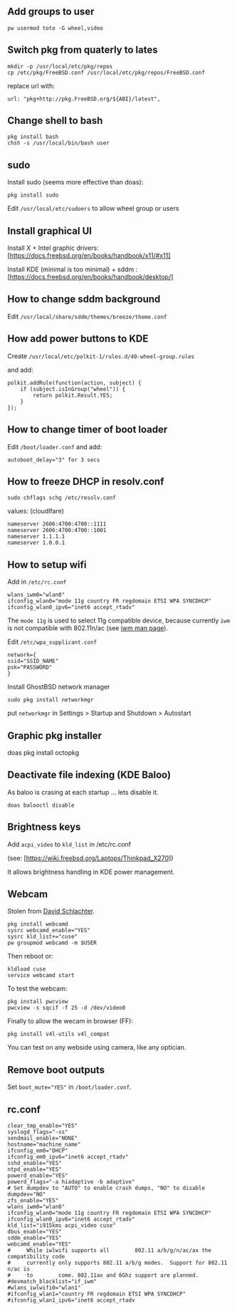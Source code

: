 ## Add groups to user

```
pw usermod toto -G wheel,video
```

## Switch pkg from quaterly to lates

```
mkdir -p /usr/local/etc/pkg/repos
cp /etc/pkg/FreeBSD.conf /usr/local/etc/pkg/repos/FreeBSD.conf
```

replace url with:

```
url: "pkg+http://pkg.FreeBSD.org/${ABI}/latest",
```

## Change shell to bash

```
pkg install bash
chsh -s /usr/local/bin/bash user
```

## sudo

Install sudo (seems more effective than doas):

```
pkg install sudo
```

Edit `/usr/local/etc/sudoers` to allow wheel group or users

## Install graphical UI

Install X + Intel graphic drivers: [https://docs.freebsd.org/en/books/handbook/x11/#x11]

Install KDE (minimal is too minimal) + sddm : [https://docs.freebsd.org/en/books/handbook/desktop/]

## How to change sddm background

Edit `/usr/local/share/sddm/themes/breeze/theme.conf`

## How add power buttons to KDE

Create `/usr/local/etc/polkit-1/rules.d/40-wheel-group.rules`

and add:

```
polkit.addRule(function(action, subject) {
    if (subject.isInGroup("wheel")) {
        return polkit.Result.YES;
    }
});
```

## How to change timer of boot loader

Edit `/boot/loader.conf` and add:

```
autoboot_delay="3" for 3 secs
```

## How to freeze DHCP in resolv.conf

```
sudo chflags schg /etc/resolv.conf
```

values: (cloudlfare)

```
nameserver 2606:4700:4700::1111
nameserver 2606:4700:4700::1001
nameserver 1.1.1.1
nameserver 1.0.0.1
```

## How to setup wifi

Add in `/etc/rc.conf`

```
wlans_iwm0="wlan0"
ifconfig_wlan0="mode 11g country FR regdomain ETSI WPA SYNCDHCP"
ifconfig_wlan0_ipv6="inet6 accept_rtadv"
```

The `mode 11g` is used to select 11g compatible device, because currently `iwm` is not compatible with 802.11n/ac (see [iwm man page](https://man.freebsd.org/cgi/man.cgi?query=iwm&apropos=0&sektion=4&manpath=FreeBSD+14.0-CURRENT&arch=default&format=html)).

Edit `/etc/wpa_supplicant.conf`

```
network={
ssid="SSID_NAME"
psk="PASSWORD"
}
```

Install GhostBSD network manager

```sudo pkg install networkmgr```

put `networkmgr` in Settings > Startup and Shutdown > Autostart

## Graphic pkg installer

doas pkg install octopkg

## Deactivate file indexing (KDE Baloo)

As baloo is crasing at each startup ... lets disable it.

`doas balooctl disable`

## Brightness keys

Add `acpi_video` to `kld_list` in /etc/rc.conf

(see: [https://wiki.freebsd.org/Laptops/Thinkpad_X270])

It allows brightness handling in KDE power management.

## Webcam

Stolen from [David Schlachter](https://www.davidschlachter.com/misc/freebsd-webcam-browser).

```
pkg install webcamd
sysrc webcamd_enable="YES"
sysrc kld_list+="cuse"
pw groupmod webcamd -m $USER
```

Then reboot or:

```
kldload cuse
service webcamd start
```

To test the webcam:

```
pkg install pwcview
pwcview -s sqcif -f 25 -d /dev/video0
```

Finally to allow the wecam in browser (FF):

```
pkg install v4l-utils v4l_compat
```

You can test on any webside using camera, like any optician.

## Remove boot outputs

Set `boot_mute="YES"` in `/boot/loader.conf`.


## rc.conf

```
clear_tmp_enable="YES"
syslogd_flags="-ss"
sendmail_enable="NONE"
hostname="machine_name"
ifconfig_em0="DHCP"
ifconfig_em0_ipv6="inet6 accept_rtadv"
sshd_enable="YES"
ntpd_enable="YES"
powerd_enable="YES"
powerd_flags="-a hiadaptive -b adaptive"
# Set dumpdev to "AUTO" to enable crash dumps, "NO" to disable
dumpdev="NO"
zfs_enable="YES"
wlans_iwm0="wlan0"
ifconfig_wlan0="mode 11g country FR regdomain ETSI WPA SYNCDHCP"
ifconfig_wlan0_ipv6="inet6 accept_rtadv"
kld_list="i915kms acpi_video cuse"
dbus_enable="YES"
sddm_enable="YES"
webcamd_enable="YES"
#     While iwlwifi supports all        802.11 a/b/g/n/ac/ax the compatibility code
#     currently only supports 802.11 a/b/g modes.  Support for 802.11 n/ac is
#     to        come. 802.11ax and 6Ghz support are planned.
#devmatch_blocklist="if_iwm"
#wlans_iwlwifi0="wlan1"
#ifconfig_wlan1="country FR regdomain ETSI WPA SYNCDHCP"
#ifconfig_wlan1_ipv6="inet6 accept_rtadv
```
